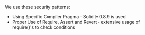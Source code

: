 We use these security patterns:

- Using Specific Compiler Pragma - Solidity 0.8.9 is used
- Proper Use of Require, Assert and Revert - extensive usage of require()'s to check conditions
